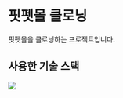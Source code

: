 # 핏펫몰 클로닝

핏펫몰을 클로닝하는 프로젝트입니다. 

## 사용한 기술 스택
<div>
  <img src="https://img.shields.io/badge/Next.js-000000?style=for-the-badge&logo=Next.js&logoColor=white"/>  
</div>
